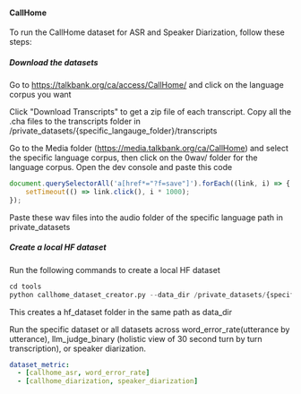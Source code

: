 #### CallHome

To run the CallHome dataset for ASR and Speaker Diarization, follow these steps:

##### Download the datasets

Go to https://talkbank.org/ca/access/CallHome/ and click on the language corpus you want

Click "Download Transcripts" to get a zip file of each transcript. Copy all the .cha files to the transcripts folder in /private_datasets/{specific_langauge_folder}/transcripts

Go to the Media folder (https://media.talkbank.org/ca/CallHome) and select the specific language corpus, then click on the 0wav/ folder for the language corpus. 
Open the dev console and paste this code

```javascript
document.querySelectorAll('a[href*="?f=save"]').forEach((link, i) => {
    setTimeout(() => link.click(), i * 1000);
});
```

Paste these wav files into the audio folder of the specific language path in private_datasets

##### Create a local HF dataset
Run the following commands to create a local HF dataset
```python
cd tools
python callhome_dataset_creator.py --data_dir /private_datasets/{specific_langauge_folder}
```
This creates a hf_dataset folder in the same path as data_dir

Run the specific dataset or all datasets across word_error_rate(utterance by utterance), llm_judge_binary (holistic view of 30 second turn by turn transcription), or speaker diarization.

```yaml
dataset_metric:
  - [callhome_asr, word_error_rate]
  - [callhome_diarization, speaker_diarization] 
```